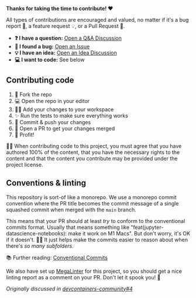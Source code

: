**Thanks for taking the time to contribute! ❤️**

All types of contributions are encouraged and valued, no matter if it's a bug
report 🐛, a feature request 💡, or a Pull Request 🚀.

- **❓ I have a question:** [Open a Q&A Discussion]
- **🐛 I found a bug:** [Open an Issue]
- **💡 I have an idea:** [Open an Idea Discussion]
- **💻 I want to code:** See below

## Contributing code

1. 🔀 Fork the repo
2. 💻 Open the repo in your editor
3. 👨‍💻 Add your changes to your workspace
4. ✨ Run the tests to make sure everything works
5. 🔖 Commit & push your changes
6. 🔁 Open a PR to get your changes merged
7. 🚀 Profit!

👩‍⚖️ When contributing code to this project, you must agree that you have authored
100% of the content, that you have the necessary rights to the content and that
the content you contribute may be provided under the project license.

## Conventions & linting

This repository is sort-of like a monorepo. We use a monorepo commit convention
where the PR title becomes the commit message of a single squashed commit when
merged with the `main` branch.

This means that your PR should at least _try_ to conform to the conventional
commits format. Usually that means something like
"feat(jupyter-datascience-notebooks): make it work on M1 Macs". But don't worry,
it's OK if it doesn't. 🤷‍♂️ It just helps make the commits easier to reason about
when there's _so many subfolders_.

📚 Further reading: [Conventional Commits]

We also have set up [MegaLinter] for this project, so you should get a nice
linting report as a comment on your PR. Don't let it spook you! 🦇

_Originally discussed in [devcontainers-community#4]_

<!-- prettier-ignore-start -->
[devcontainers-community#4]: https://github.com/orgs/devcontainers-community/discussions/4
[Conventional Commits]: https://www.conventionalcommits.org/en/v1.0.0/
[open a Q&A discussion]: https://github.com/devcontainers-community/templates/discussions/new?category=q-a
[open an idea discussion]: https://github.com/devcontainers-community/templates/discussions/new?category=ideas
[open an issue]: https://github.com/devcontainers-community/templates/issues/new
[megalinter]: https://megalinter.io/latest/
<!-- prettier-ignore-end -->
